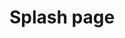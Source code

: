 ---
title: "Splash page"
layout: splash
permalink: /splash/
author_profile: true
header:
  image: /assets/images/cassini.jpg
---